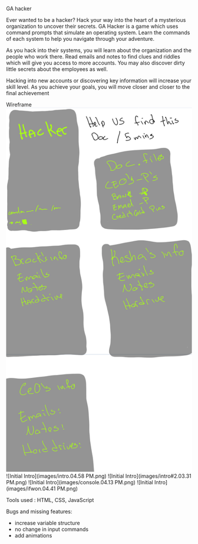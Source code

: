 GA hacker

Ever wanted to be a hacker? Hack your way into the heart of a mysterious organization to uncover their secrets. GA Hacker is a game which uses command prompts that simulate an operating system. Learn the commands of each system to help you navigate through your adventure.

As you hack into their systems, you will learn about the organization and the people who work there. Read emails and notes to find clues and riddles which will give you access to more accounts. You may also discover dirty little secrets about the employees as well.

Hacking into new accounts or discovering key information will increase your skill level. As you achieve your goals, you will move closer and closer to the final achievement

Wireframe
![Initial Idea](images/OriginalIdea.png)
![Initial Intro](images/intro.04.58 PM.png)
![Initial Intro](images/intro#2.03.31 PM.png)
![Initial Intro](images/console.04.13 PM.png)
![Initial Intro](images/ifwon.04.41 PM.png)


Tools used : HTML, CSS, JavaScript

Bugs and missing features:
  - increase variable structure
  - no change in input commands
  - add animations
 
